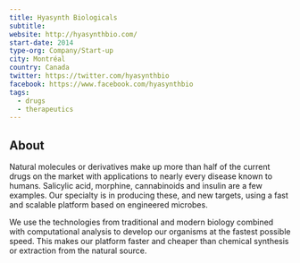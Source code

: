 ```yaml
---
title: Hyasynth Biologicals
subtitle:
website: http://hyasynthbio.com/
start-date: 2014
type-org: Company/Start-up
city: Montréal
country: Canada
twitter: https://twitter.com/hyasynthbio
facebook: https://www.facebook.com/hyasynthbio
tags:
  - drugs
  - therapeutics
---
```


## About
Natural molecules or derivatives make up more than half of the current drugs on the market with applications to nearly every disease known to humans. Salicylic acid, morphine, cannabinoids and insulin are a few examples. Our specialty is in producing these, and new targets, using a fast and scalable platform based on engineered microbes.

We use the technologies from traditional and modern biology combined with computational analysis to develop our organisms at the fastest possible speed. This makes our platform faster and cheaper than chemical synthesis or extraction from the natural source.
